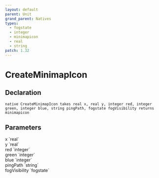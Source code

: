 ```yaml
---
layout: default
parent: Unit
grand_parent: Natives
types:
  - fogstate
  - integer
  - minimapicon
  - real
  - string
patch: 1.32
---
```


# CreateMinimapIcon

## Declaration

```
native CreateMinimapIcon takes real x, real y, integer red, integer green, integer blue, string pingPath, fogstate fogVisibility returns minimapicon
```

## Parameters
<dl>
  <dt>x `real`</dt>
  <dd></dd>

  <dt>y `real`</dt>
  <dd></dd>

  <dt>red `integer`</dt>
  <dd></dd>

  <dt>green `integer`</dt>
  <dd></dd>

  <dt>blue `integer`</dt>
  <dd></dd>

  <dt>pingPath `string`</dt>
  <dd></dd>

  <dt>fogVisibility `fogstate`</dt>
  <dd></dd>
</dl>
